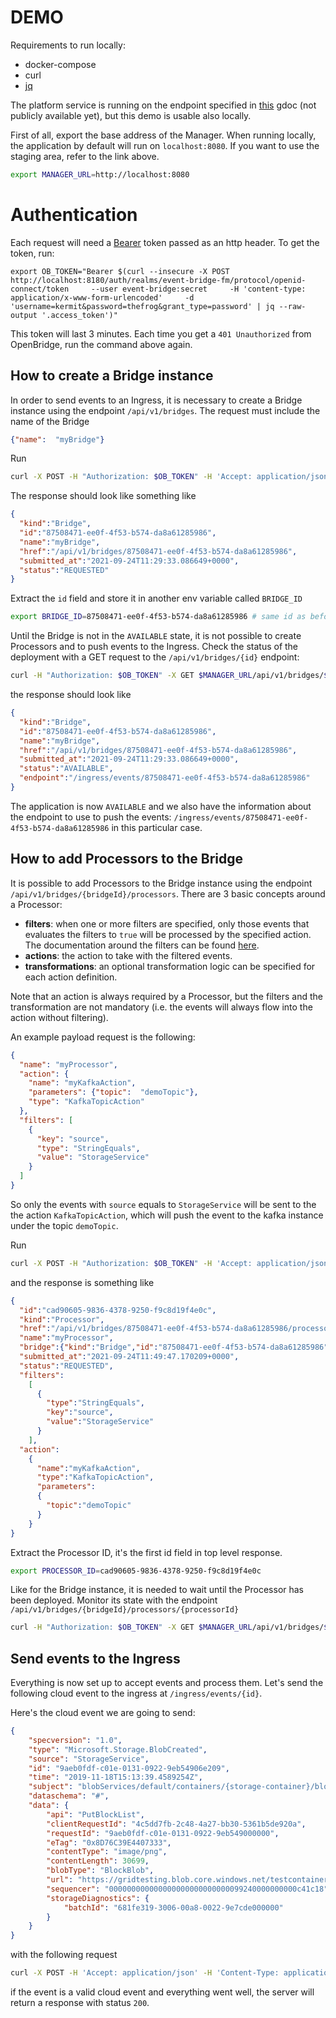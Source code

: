 # DEMO

Requirements to run locally:
* docker-compose
* curl
* [jq](https://stedolan.github.io/jq/)    

The platform service is running on the endpoint specified in [this](https://docs.google.com/document/d/1C3s0ft4On8MIoi5v7dPXdsoNVCjLH8kMD2bdekHZ7Zg/edit?usp=sharing) gdoc (not publicly available yet), but this demo is usable also locally.

First of all, export the base address of the Manager. When running locally, the application by default will run on `localhost:8080`. If you want to use the staging area, refer to the link above.

```bash
export MANAGER_URL=http://localhost:8080
```

# Authentication

Each request will need a [Bearer](https://quarkus.io/guides/security#openid-connect) token passed as an http header. To get the token, run:

```shell
export OB_TOKEN="Bearer $(curl --insecure -X POST http://localhost:8180/auth/realms/event-bridge-fm/protocol/openid-connect/token     --user event-bridge:secret     -H 'content-type: application/x-www-form-urlencoded'     -d 'username=kermit&password=thefrog&grant_type=password' | jq --raw-output '.access_token')"
```

This token will last 3 minutes. Each time you get a `401 Unauthorized` from OpenBridge, run the command above again.

## How to create a Bridge instance

In order to send events to an Ingress, it is necessary to create a Bridge instance using the endpoint `/api/v1/bridges`. The request must include the name of the Bridge 

```json
{"name":  "myBridge"}
```

Run 

```bash
curl -X POST -H "Authorization: $OB_TOKEN" -H 'Accept: application/json' -H 'Content-Type: application/json' -d '{"name": "myBridge"}' $MANAGER_URL/api/v1/bridges | jq .
```

The response should look like something like

```json
{
  "kind":"Bridge",
  "id":"87508471-ee0f-4f53-b574-da8a61285986",
  "name":"myBridge",
  "href":"/api/v1/bridges/87508471-ee0f-4f53-b574-da8a61285986",
  "submitted_at":"2021-09-24T11:29:33.086649+0000",
  "status":"REQUESTED"
}
```

Extract the `id` field and store it in another env variable called `BRIDGE_ID`

```bash
export BRIDGE_ID=87508471-ee0f-4f53-b574-da8a61285986 # same id as before
```

Until the Bridge is not in the `AVAILABLE` state, it is not possible to create Processors and to push events to the Ingress. 
Check the status of the deployment with a GET request to the `/api/v1/bridges/{id}` endpoint: 

```bash
curl -H "Authorization: $OB_TOKEN" -X GET $MANAGER_URL/api/v1/bridges/$BRIDGE_ID | jq .
```

the response should look like 

```json
{
  "kind":"Bridge",
  "id":"87508471-ee0f-4f53-b574-da8a61285986",
  "name":"myBridge",
  "href":"/api/v1/bridges/87508471-ee0f-4f53-b574-da8a61285986",
  "submitted_at":"2021-09-24T11:29:33.086649+0000",
  "status":"AVAILABLE",
  "endpoint":"/ingress/events/87508471-ee0f-4f53-b574-da8a61285986"
}
```

The application is now `AVAILABLE` and we also have the information about the endpoint to use to push the events: `/ingress/events/87508471-ee0f-4f53-b574-da8a61285986` in this particular case.

## How to add Processors to the Bridge

It is possible to add Processors to the Bridge instance using the endpoint `/api/v1/bridges/{bridgeId}/processors`. 
There are 3 basic concepts around a Processor:

- **filters**: when one or more filters are specified, only those events that evaluates the filters to `true` will be processed by the specified action. The documentation around the filters can be found [here](FILTERS.md).
- **actions**: the action to take with the filtered events.
- **transformations**: an optional transformation logic can be specified for each action definition.

Note that an action is always required by a Processor, but the filters and the transformation are not mandatory (i.e. the events will always flow into the action without filtering).

An example payload request is the following: 

```json
{
  "name": "myProcessor",
  "action": {
    "name": "myKafkaAction",
    "parameters": {"topic":  "demoTopic"},
    "type": "KafkaTopicAction"
  },
  "filters": [
    {
      "key": "source",
      "type": "StringEquals",
      "value": "StorageService"
    }
  ]
}
```

So only the events with `source` equals to `StorageService` will be sent to the 
the action `KafkaTopicAction`, which will push the event to the kafka instance under the topic `demoTopic`.

Run 

```bash
curl -X POST -H "Authorization: $OB_TOKEN" -H 'Accept: application/json' -H 'Content-Type: application/json' -d '{"name": "myProcessor", "action": {"name": "myKafkaAction", "parameters": {"topic":  "demoTopic"}, "type": "KafkaTopicAction"},"filters": [{"key": "source","type": "StringEquals","value": "StorageService"}]}' $MANAGER_URL/api/v1/bridges/$BRIDGE_ID/processors | jq .
```

and the response is something like 

```json
{
  "id":"cad90605-9836-4378-9250-f9c8d19f4e0c",
  "kind":"Processor",
  "href":"/api/v1/bridges/87508471-ee0f-4f53-b574-da8a61285986/processors/cad90605-9836-4378-9250-f9c8d19f4e0c",
  "name":"myProcessor",
  "bridge":{"kind":"Bridge","id":"87508471-ee0f-4f53-b574-da8a61285986","name":"myBridge","href":"/api/v1/bridges/87508471-ee0f-4f53-b574-da8a61285986","submitted_at":"2021-09-24T11:29:33.086649+0000","status":"AVAILABLE","endpoint":"/ingress/events/87508471-ee0f-4f53-b574-da8a61285986"},
  "submitted_at":"2021-09-24T11:49:47.170209+0000",
  "status":"REQUESTED",
  "filters": 
    [
      {
        "type":"StringEquals",
        "key":"source",
        "value":"StorageService"
      }
    ],
  "action":
    {
      "name":"myKafkaAction",
      "type":"KafkaTopicAction",
      "parameters":
      {
        "topic":"demoTopic"
      }
    }
}
```

Extract the Processor ID, it's the first id field in top level response. 

```bash
export PROCESSOR_ID=cad90605-9836-4378-9250-f9c8d19f4e0c
```

Like for the Bridge instance, it is needed to wait until the Processor has been deployed. Monitor its state with the endpoint `/api/v1/bridges/{bridgeId}/processors/{processorId}`

```bash
curl -H "Authorization: $OB_TOKEN" -X GET $MANAGER_URL/api/v1/bridges/$BRIDGE_ID/processors/$PROCESSOR_ID  | jq .
```

## Send events to the Ingress

Everything is now set up to accept events and process them. Let's send the following cloud event to the ingress at `/ingress/events/{id}`. 

Here's the cloud event we are going to send:

```json
{
    "specversion": "1.0",
    "type": "Microsoft.Storage.BlobCreated",  
    "source": "StorageService",
    "id": "9aeb0fdf-c01e-0131-0922-9eb54906e209",
    "time": "2019-11-18T15:13:39.4589254Z",
    "subject": "blobServices/default/containers/{storage-container}/blobs/{new-file}",
    "dataschema": "#",
    "data": {
        "api": "PutBlockList",
        "clientRequestId": "4c5dd7fb-2c48-4a27-bb30-5361b5de920a",
        "requestId": "9aeb0fdf-c01e-0131-0922-9eb549000000",
        "eTag": "0x8D76C39E4407333",
        "contentType": "image/png",
        "contentLength": 30699,
        "blobType": "BlockBlob",
        "url": "https://gridtesting.blob.core.windows.net/testcontainer/{new-file}",
        "sequencer": "000000000000000000000000000099240000000000c41c18",
        "storageDiagnostics": {
            "batchId": "681fe319-3006-00a8-0022-9e7cde000000"
        }
    }
}
```

with the following request

```bash
curl -X POST -H 'Accept: application/json' -H 'Content-Type: application/json' -d '{ "specversion": "1.0", "type": "Microsoft.Storage.BlobCreated", "source": "StorageService", "id": "9aeb0fdf-c01e-0131-0922-9eb54906e209", "time": "2019-11-18T15:13:39.4589254Z", "subject": "blobServices/default/containers/{storage-container}/blobs/{new-file}", "dataschema": "#", "data": { "api": "PutBlockList", "clientRequestId": "4c5dd7fb-2c48-4a27-bb30-5361b5de920a", "requestId": "9aeb0fdf-c01e-0131-0922-9eb549000000", "eTag": "0x8D76C39E4407333", "contentType": "image/png", "contentLength": 30699, "blobType": "BlockBlob", "url": "https://gridtesting.blob.core.windows.net/testcontainer/{new-file}", "sequencer": "000000000000000000000000000099240000000000c41c18", "storageDiagnostics": { "batchId": "681fe319-3006-00a8-0022-9e7cde000000"}}}' $MANAGER_URL/ingress/name/$BRIDGE_ID
```

if the event is a valid cloud event and everything went well, the server will return a response with status `200`.


